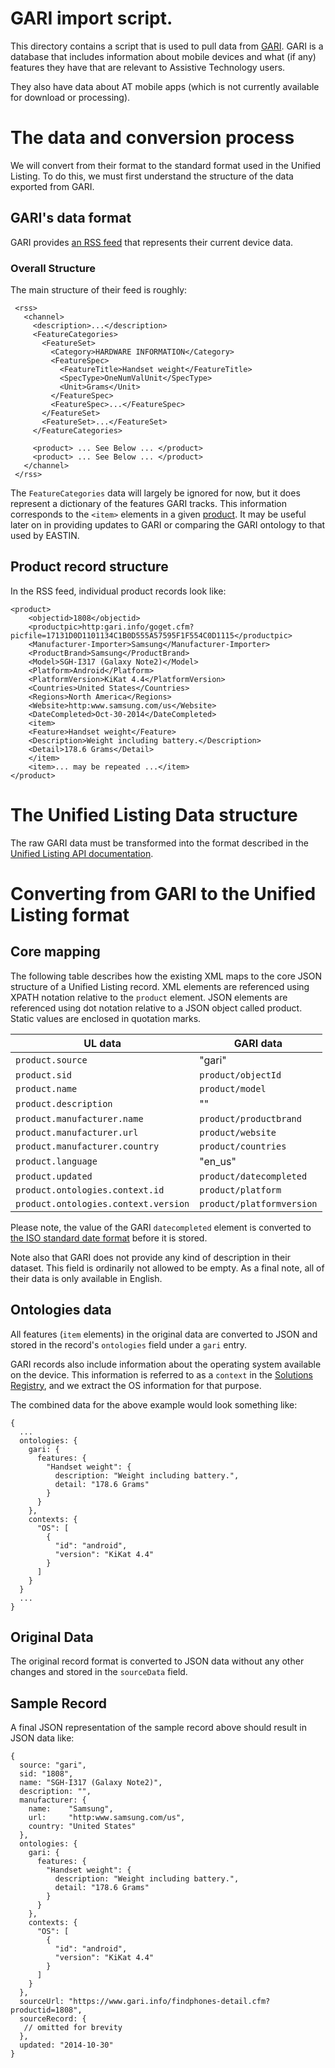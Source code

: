 # GARI import script.

This directory contains a script that is used to pull data from [GARI](http://www.mobileaccessibility.info/).  GARI is a database that includes information about mobile devices and what (if any) features they have that are relevant to Assistive Technology users.

They also have data about AT mobile apps (which is not currently available for download or processing).


# The data and conversion process

We will convert from their format to the standard format used in the Unified Listing.  To do this, we must first understand the structure of the data exported from GARI.

## GARI's data format

GARI provides [an RSS feed](http://mobileaccessibility.info/xml/mobile-accessibility-phones.xml) that represents their current device data.

### Overall Structure

The main structure of their feed is roughly:

```
 <rss>
   <channel>
     <description>...</description>
     <FeatureCategories>
       <FeatureSet>
         <Category>HARDWARE INFORMATION</Category>
         <FeatureSpec>
           <FeatureTitle>Handset weight</FeatureTitle>
           <SpecType>OneNumValUnit</SpecType>
           <Unit>Grams</Unit>
         </FeatureSpec>
         <FeatureSpec>...</FeatureSpec>
       </FeatureSet>
       <FeatureSet>...</FeatureSet>
     </FeatureCategories>

     <product> ... See Below ... </product>
     <product> ... See Below ... </product>
   </channel>
 </rss>
```

The `FeatureCategories` data will largely be ignored for now, but it does represent a dictionary of the features GARI tracks.  This information corresponds to the `<item>` elements in a given [product](#product-record-structure).  It may be useful later on in providing updates to GARI or comparing the GARI ontology to that used by EASTIN.

## Product record structure

In the RSS feed, individual product records look like:

```
<product>
    <objectid>1808</objectid>
    <productpic>http:gari.info/goget.cfm?picfile=17131D0D1101134C1B0D555A57595F1F554C0D1115</productpic>
    <Manufacturer-Importer>Samsung</Manufacturer-Importer>
    <ProductBrand>Samsung</ProductBrand>
    <Model>SGH-I317 (Galaxy Note2)</Model>
    <Platform>Android</Platform>
    <PlatformVersion>KiKat 4.4</PlatformVersion>
    <Countries>United States</Countries>
    <Regions>North America</Regions>
    <Website>http:www.samsung.com/us</Website>
    <DateCompleted>Oct-30-2014</DateCompleted>
    <item>
    <Feature>Handset weight</Feature>
    <Description>Weight including battery.</Description>
    <Detail>178.6 Grams</Detail>
    </item>
    <item>... may be repeated ...</item>
</product>
```

# The Unified Listing Data structure

The raw GARI data must be transformed into the format described in the [Unified Listing API documentation](https://github.com/the-t-in-rtf/unified-listing/blob/master/front-end/api/docs/ul.md).

# Converting from GARI to the Unified Listing format

## Core mapping
The following table describes how the existing XML maps to the core JSON structure of a Unified Listing record.  XML elements are referenced using XPATH notation relative to the `product` element.  JSON elements are referenced using dot notation relative to a JSON object called product.  Static values are enclosed in quotation marks.

| UL data | GARI data |
| ------- | --------- |
| `product.source`  | "gari" |
| `product.sid` | `product/objectId` |
| `product.name` | `product/model` |
| `product.description` | "" |
| `product.manufacturer.name` | `product/productbrand` |
| `product.manufacturer.url` | `product/website` |
| `product.manufacturer.country` | `product/countries` |
| `product.language` | "en_us" |
| `product.updated` | `product/datecompleted` |
| `product.ontologies.context.id` | `product/platform` |
| `product.ontologies.context.version` | `product/platformversion` |

Please note, the value of the GARI `datecompleted` element is converted to [the ISO standard date format](http://en.wikipedia.org/wiki/ISO_8601) before it is stored.

Note also that GARI does not provide any kind of description in their dataset.  This field is ordinarily not allowed to be empty.  As a final note, all of their data is only available in English.

## Ontologies data

All features (`item` elements) in the original data are converted to JSON and stored in the record's `ontologies` field under a `gari` entry.

GARI records also include information about the operating system available on the device.  This information is referred to as a `context` in the [Solutions Registry](http://wiki.gpii.net/w/Solution_Registry), and we extract the OS information for that purpose.

The combined data for the above example would look something like:

```
{
  ...
  ontologies: {
    gari: {
      features: {
        "Handset weight": {
          description: "Weight including battery.",
          detail: "178.6 Grams"
        }
      }
    },
    contexts: {
      "OS": [
        {
          "id": "android",
          "version": "KiKat 4.4"
        }
      ]
    }
  }
  ...
}
```

## Original Data

The original record format is converted to JSON data without any other changes and stored in the `sourceData` field.

## Sample Record

A final JSON representation of the sample record above should result in JSON data like:

```
{
  source: "gari",
  sid: "1808",
  name: "SGH-I317 (Galaxy Note2)",
  description: "",
  manufacturer: {
    name:    "Samsung",
    url:     "http:www.samsung.com/us",
    country: "United States"
  },
  ontologies: {
    gari: {
      features: {
        "Handset weight": {
          description: "Weight including battery.",
          detail: "178.6 Grams"
        }
      }
    },
    contexts: {
      "OS": [
        {
          "id": "android",
          "version": "KiKat 4.4"
        }
      ]
    }
  },
  sourceUrl: "https://www.gari.info/findphones-detail.cfm?productid=1808",
  sourceRecord: {
   // omitted for brevity
  },
  updated: "2014-10-30"
}
```